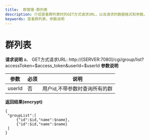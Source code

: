```yaml
---
title:  群管理-群列表
description: 介绍查看群列表时的GET方式请求URL，以及请求的数据格式和参数。
keywords: 查看群列表，参数说明
---
```


# 群列表

**请求说明**
a、 GET方式请求URL:
http://[SERVER:7080]/cgi/group/list?accessToken=$access_token&userId=$userId
**参数说明**

| 参数   | 必须 | 说明                          |
| ------ | ---- | ----------------------------- |
| userId | 否   | 用户id,不带参数时查询所有的群 |

**返回结果(encrypt)**

```
{
 "groupList":[
     {"id":$id,"name":$name},
     {"id":$id,"name":$name}
 ]
}
```